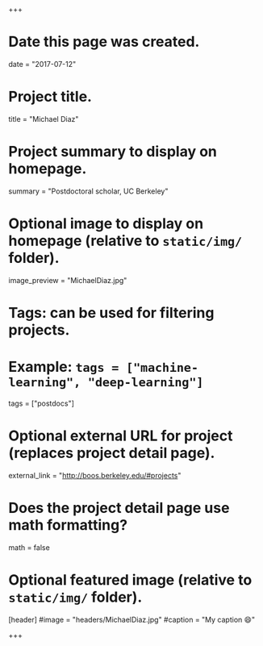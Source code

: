 +++
# Date this page was created.
date = "2017-07-12"

# Project title.
title = "Michael Diaz"

# Project summary to display on homepage.
summary = "Postdoctoral scholar, UC Berkeley"

# Optional image to display on homepage (relative to `static/img/` folder).
image_preview = "MichaelDiaz.jpg"

# Tags: can be used for filtering projects.
# Example: `tags = ["machine-learning", "deep-learning"]`
tags = ["postdocs"]

# Optional external URL for project (replaces project detail page).
external_link = "http://boos.berkeley.edu/#projects"

# Does the project detail page use math formatting?
math = false

# Optional featured image (relative to `static/img/` folder).
[header]
#image = "headers/MichaelDiaz.jpg"
#caption = "My caption :smile:"

+++


